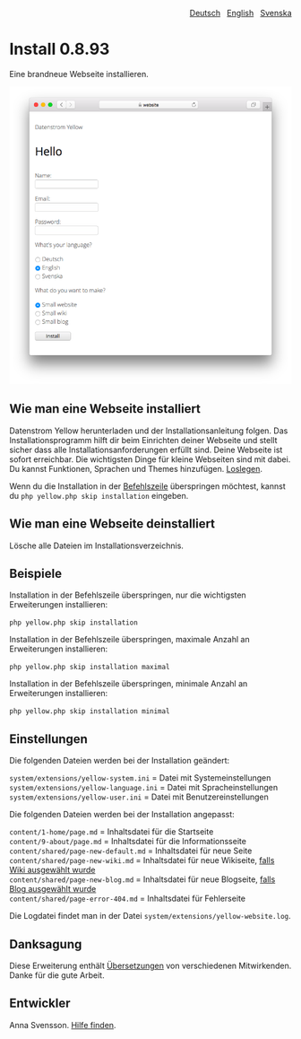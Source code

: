 <p align="right"><a href="README-de.md">Deutsch</a> &nbsp; <a href="README.md">English</a> &nbsp; <a href="README-sv.md">Svenska</a></p>

# Install 0.8.93

Eine brandneue Webseite installieren.

<p align="center"><img src="SCREENSHOT.png" alt="Bildschirmfoto"></p>

## Wie man eine Webseite installiert

Datenstrom Yellow herunterladen und der Installationsanleitung folgen. Das Installationsprogramm hilft dir beim Einrichten deiner Webseite und stellt sicher dass alle Installationsanforderungen erfüllt sind. Deine Webseite ist sofort erreichbar. Die wichtigsten Dinge für kleine Webseiten sind mit dabei. Du kannst Funktionen, Sprachen und Themes hinzufügen. [Loslegen](https://datenstrom.se/de/yellow/help/how-to-get-started).

Wenn du die Installation in der [Befehlszeile](https://github.com/annaesvensson/yellow-core/tree/main/README-de.md) überspringen möchtest, kannst du `php yellow.php skip installation` eingeben.

## Wie man eine Webseite deinstalliert

Lösche alle Dateien im Installationsverzeichnis.

## Beispiele

Installation in der Befehlszeile überspringen, nur die wichtigsten Erweiterungen installieren:

`php yellow.php skip installation`  

Installation in der Befehlszeile überspringen, maximale Anzahl an Erweiterungen installieren:

`php yellow.php skip installation maximal`  

Installation in der Befehlszeile überspringen, minimale Anzahl an Erweiterungen installieren:

`php yellow.php skip installation minimal`  

## Einstellungen

Die folgenden Dateien werden bei der Installation geändert:

`system/extensions/yellow-system.ini` = Datei mit Systemeinstellungen  
`system/extensions/yellow-language.ini` = Datei mit Spracheinstellungen  
`system/extensions/yellow-user.ini` = Datei mit Benutzereinstellungen  

Die folgenden Dateien werden bei der Installation angepasst:

`content/1-home/page.md` = Inhaltsdatei für die Startseite  
`content/9-about/page.md` = Inhaltsdatei für die Informationsseite  
`content/shared/page-new-default.md` = Inhaltsdatei für neue Seite  
`content/shared/page-new-wiki.md` = Inhaltsdatei für neue Wikiseite, [falls Wiki ausgewählt wurde](https://github.com/annaesvensson/yellow-wiki/tree/main/README-de.md)  
`content/shared/page-new-blog.md` = Inhaltsdatei für neue Blogseite, [falls Blog ausgewählt wurde](https://github.com/annaesvensson/yellow-blog/tree/main/README-de.md)  
`content/shared/page-error-404.md` = Inhaltsdatei für Fehlerseite  

Die Logdatei findet man in der Datei `system/extensions/yellow-website.log`.

## Danksagung

Diese Erweiterung enthält [Übersetzungen](https://github.com/annaesvensson/yellow-language/tree/main/README-de.md) von verschiedenen Mitwirkenden. Danke für die gute Arbeit.

## Entwickler

Anna Svensson. [Hilfe finden](https://datenstrom.se/de/yellow/help/).
